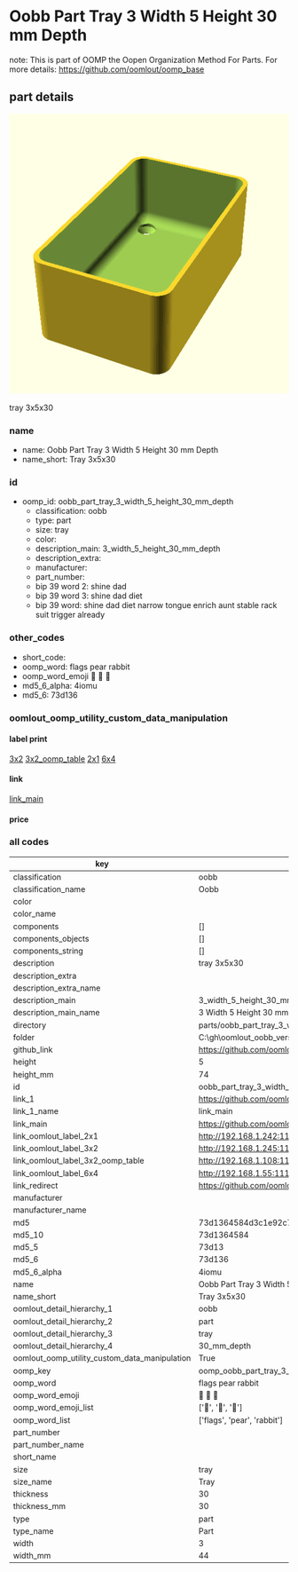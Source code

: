 # Oobb Part Tray 3 Width 5 Height 30 mm Depth  

note: This is part of OOMP the Oopen Organization Method For Parts. For more details: https://github.com/oomlout/oomp_base

##  part details
  

[![](3dpr.png)](3dpr.png)

tray 3x5x30



### name
* name: Oobb Part Tray 3 Width 5 Height 30 mm Depth
* name_short: Tray 3x5x30 
### id
* oomp_id: oobb_part_tray_3_width_5_height_30_mm_depth
  * classification: oobb
  * type: part
  * size: tray
  * color: 
  * description_main: 3_width_5_height_30_mm_depth
  * description_extra: 
  * manufacturer: 
  * part_number: 
  * bip 39 word 2: shine dad
  * bip 39 word 3: shine dad diet
  * bip 39 word: shine dad diet narrow tongue enrich aunt stable rack suit trigger already

### other_codes
* short_code: 
* oomp_word: flags pear rabbit
* oomp_word_emoji :flags: :pear: :rabbit:
* md5_6_alpha: 4iomu
* md5_6: 73d136






### oomlout_oomp_utility_custom_data_manipulation
#### label print
[3x2](http://192.168.1.245:1112/?label=oomp%204iomu)
[3x2_oomp_table](http://192.168.1.108:1112/?label=oomp%204iomu)
[2x1](http://192.168.1.242:1112/?label=oomp%204iomu)
[6x4](http://192.168.1.55:1112/?label=oomp%204iomu)    

#### link

[link_main](https://github.com/oomlout/oomlout_oobb_version_4_generated_parts/tree/main/navigation_oomp/oobb/part/tray/3_width_5_height_30_mm_depth/part)                              

#### price







### all codes 
| key | value |  
| --- | --- |  
| classification | oobb |  
| classification_name | Oobb |  
| color |  |  
| color_name |  |  
| components | [] |  
| components_objects | [] |  
| components_string | [] |  
| description | tray 3x5x30 |  
| description_extra |  |  
| description_extra_name |  |  
| description_main | 3_width_5_height_30_mm_depth |  
| description_main_name | 3 Width 5 Height 30 mm Depth |  
| directory | parts/oobb_part_tray_3_width_5_height_30_mm_depth |  
| folder | C:\gh\oomlout_oobb_version_4_generated_parts\parts\oobb_part_tray_3_width_5_height_30_mm_depth |  
| github_link | https://github.com/oomlout/oomlout_oomp_part_src/tree/main/parts/oobb_part_tray_3_width_5_height_30_mm_depth |  
| height | 5 |  
| height_mm | 74 |  
| id | oobb_part_tray_3_width_5_height_30_mm_depth |  
| link_1 | https://github.com/oomlout/oomlout_oobb_version_4_generated_parts/tree/main/navigation_oomp/oobb/part/tray/3_width_5_height_30_mm_depth/part |  
| link_1_name | link_main |  
| link_main | https://github.com/oomlout/oomlout_oobb_version_4_generated_parts/tree/main/navigation_oomp/oobb/part/tray/3_width_5_height_30_mm_depth/part |  
| link_oomlout_label_2x1 | http://192.168.1.242:1112/?label=oomp%204iomu |  
| link_oomlout_label_3x2 | http://192.168.1.245:1112/?label=oomp%204iomu |  
| link_oomlout_label_3x2_oomp_table | http://192.168.1.108:1112/?label=oomp%204iomu |  
| link_oomlout_label_6x4 | http://192.168.1.55:1112/?label=oomp%204iomu |  
| link_redirect | https://github.com/oomlout/oomlout_oobb_version_4_generated_parts/tree/main/parts/oobb_tray_03_05_30 |  
| manufacturer |  |  
| manufacturer_name |  |  
| md5 | 73d1364584d3c1e92c7239307b4dbe2f |  
| md5_10 | 73d1364584 |  
| md5_5 | 73d13 |  
| md5_6 | 73d136 |  
| md5_6_alpha | 4iomu |  
| name | Oobb Part Tray 3 Width 5 Height 30 mm Depth |  
| name_short | Tray 3x5x30  |  
| oomlout_detail_hierarchy_1 | oobb |  
| oomlout_detail_hierarchy_2 | part |  
| oomlout_detail_hierarchy_3 | tray |  
| oomlout_detail_hierarchy_4 | 30_mm_depth |  
| oomlout_oomp_utility_custom_data_manipulation | True |  
| oomp_key | oomp_oobb_part_tray_3_width_5_height_30_mm_depth |  
| oomp_word | flags pear rabbit |  
| oomp_word_emoji | :flags: :pear: :rabbit: |  
| oomp_word_emoji_list | [':flags:', ':pear:', ':rabbit:'] |  
| oomp_word_list | ['flags', 'pear', 'rabbit'] |  
| part_number |  |  
| part_number_name |  |  
| short_name |  |  
| size | tray |  
| size_name | Tray |  
| thickness | 30 |  
| thickness_mm | 30 |  
| type | part |  
| type_name | Part |  
| width | 3 |  
| width_mm | 44 |  
